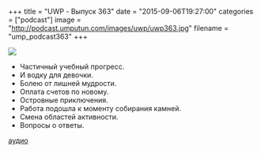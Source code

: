 +++
title = "UWP - Выпуск 363"
date = "2015-09-06T19:27:00"
categories = ["podcast"]
image = "http://podcast.umputun.com/images/uwp/uwp363.jpg"
filename = "ump_podcast363"
+++

![](https://podcast.umputun.com/images/uwp/uwp363.jpg)

- Частичный учебный прогресс.
- И водку для девочки.
- Болею от лишней мудрости.
- Оплата счетов по новому.
- Островные приключения.
- Работа подошла к моменту собирания камней.
- Смена областей активности.
- Вопросы о ответы.

[аудио](https://podcast.umputun.com/media/ump_podcast363.mp3)
<audio src="https://podcast.umputun.com/media/ump_podcast363.mp3" preload="none"></audio>